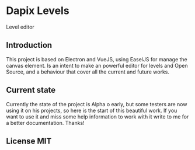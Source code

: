 # Dapix Levels
Level editor

## Introduction
This project is based on Electron and VueJS, using EaselJS for manage the canvas element.
Is an intent to make an powerful editor for levels and Open Source, and a behaviour that cover all the current and future works.

## Current state

Currently the state of the project is Alpha o early, but some testers are now using it on his projects, so here is the start of this beautiful work.
If you want to use it and miss some help information to work with it write to me for a better documentation.
Thanks!

## License MIT
